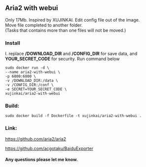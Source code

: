 Aria2 with webui
---
Only 17Mb. Inspired by XUJINKAI.
Edit config file out of the image.  
Move file completed to another folder.  
(Tasks that contains more than one files will not be moved.)  

### Install
I. replace **/DOWNLOAD_DIR** and **/CONFIG_DIR** for save data, and **YOUR_SECRET_CODE** for security. Run command below  
```
sudo docker run -d \
--name aria2-with-webui \
-p 6800:6800 \
-v /DOWNLOAD_DIR:/data \
-v /CONFIG_DIR:/conf \
-e SECRET=YOUR_SECRET_CODE \
xujinkai/aria2-with-webui
```

### Build:  
`sudo docker build -f Dockerfile -t xujinkai/aria2-with-webui .`  

### Link:  
https://github.com/aria2/aria2  

https://github.com/acgotaku/BaiduExporter  


#### Any questions please let me know.
